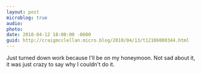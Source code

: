 ```yaml
---
layout: post
microblog: true
audio: 
photo: 
date: 2010-04-12 18:00:00 -0600
guid: http://craigmcclellan.micro.blog/2010/04/13/t12106000344.html
---
```

Just turned down work because I'll be on my honeymoon. Not sad about it, it was just crazy to say why I couldn't do it.

